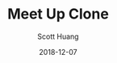 ---
path: "/project/meetup"
date: "2018-12-07"
title: "Meet Up Clone"
author: "Scott Huang"
image: "../images/meetup.gif"
demo: "https://scotth527.github.io/meetup_project/"
repository: "https://github.com/scotth527/meetup_project"
alt: "Meet Up Clone"
type: "project"
description: "A responsive meetup app that uses react.js, moment.js, bootstrap, HTML, CSS, allows the user to see details regarding different events, grouped by organization, pages are dynamically created. ="
---